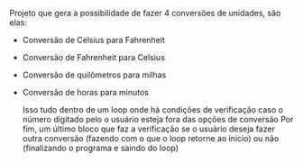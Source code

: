 Projeto que gera a possibilidade de fazer 4 conversões de unidades, são elas:

- Conversão de Celsius para Fahrenheit
- Conversão de Fahrenheit para Celsius
- Conversão de quilômetros para milhas
- Conversão de horas para minutos

  Isso tudo dentro de um loop onde há condições de verificação caso o número digitado pelo o usuário esteja fora das opções de conversão
  Por fim, um último bloco que faz a verificação se o usuário deseja fazer outra conversão (fazendo com o que o loop retorne ao inicio) ou não (finalizando o programa e saindo do loop)
